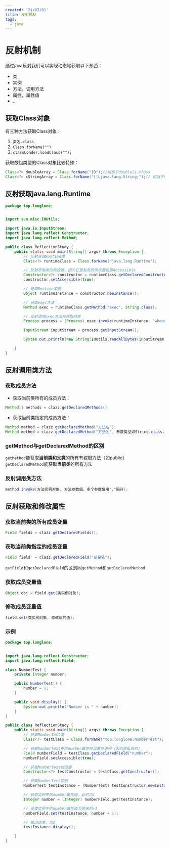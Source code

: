 ```yaml
---
created: '21/07/01'
title: 反射机制
tags:
  - java
---
```

# 反射机制
通过java反射我们可以实现动态地获取以下东西：
- 类
- 实例
- 方法，调用方法
- 属性，属性值
- ...

## 获取Class对象
有三种方法获取Class对象：
1.  `类名.class`
2.  `Class.forName("")`
3.  `classLoader.loadClass("");`

获取数组类型的Class对象比较特殊：
```java
Class<?> doubleArray = Class.forName("[D");//相当于double[].class
Class<?> cStringArray = Class.forName("[[Ljava.lang.String;");// 相当于String[][].class
```

## 反射获取java.lang.Runtime
```java
package top.longlone;


import sun.misc.IOUtils;

import java.io.InputStream;
import java.lang.reflect.Constructor;
import java.lang.reflect.Method;

public class ReflectionStudy {
    public static void main(String[] args) throws Exception {
        // 反射获取Runtime类
        Class<?> runtimeClass = Class.forName("java.lang.Runtime");

        // 反射获取类的构造器，因为它是私有的所以要设置Accessible
        Constructor<?> constructor = runtimeClass.getDeclaredConstructor();
        constructor.setAccessible(true);

        // 获取Runtime实例
        Object runtimeInstance = constructor.newInstance();

        // 获取exec方法
        Method exec = runtimeClass.getMethod("exec", String.class);

        // 反射调用exec方法并获取结果
        Process process = (Process) exec.invoke(runtimeInstance, "whoami");

        InputStream inputStream = process.getInputStream();

        System.out.println(new String(IOUtils.readAllBytes(inputStream)));

    }
}

```

## 反射调用类方法
### 获取成员方法
- 获取当前类所有的成员方法：
```java
Method[] methods = clazz.getDeclaredMethods()
```
- 获取当前类指定的成员方法：
```java
Method method = clazz.getDeclaredMethod("方法名");
Method method = clazz.getDeclaredMethod("方法名", 参数类型如String.class，多个参数用","号隔开);
```

### getMethod与getDeclaredMethod的区别
`getMethod`能获取**当前类和父类**的所有有权限方法（如public）
`getDeclaredMethod`能获取**当前类**的所有方法

### 反射调用类方法
```java
method.invoke(方法实例对象, 方法参数值，多个参数值用","隔开);
```

## 反射获取和修改属性
### 获取当前类的所有成员变量
```java
Field fields = clazz.getDeclaredFields();
```

### 获取当前类指定的成员变量

```java
Field field  = clazz.getDeclaredField("变量名");
```

`getField`和`getDeclaredField`的区别同`getMethod`和`getDeclaredMethod`

### 获取成员变量值

```java
Object obj = field.get(类实例对象);
```

### 修改成员变量值

```java
field.set(类实例对象, 修改后的值);
```

### 示例
```java
package top.longlone;


import java.lang.reflect.Constructor;
import java.lang.reflect.Field;

class NumberTest {
    private Integer number;

    public NumberTest() {
        number = 1;
    }

    public void display() {
        System.out.println("Number is " + number);
    }
}

public class ReflectionStudy {
    public static void main(String[] args) throws Exception {
        // 获取NumberTest类
        Class<?> testClass = Class.forName("top.longlone.NumberTest");

        // 获取NumberTest中的number属性并设置可访问（因为是私有的）
        Field numberField = testClass.getDeclaredField("number");
        numberField.setAccessible(true);

        // 获取NumberTest构造器
        Constructor<?> testConstructor = testClass.getConstructor();

        // 获取NumberTest实例
        NumberTest testInstance = (NumberTest) testConstructor.newInstance();

        // 获取实例中的number属性值，此时为1
        Integer number = (Integer) numberField.get(testInstance);

        // 设置实例中的number属性值为原来的+1
        numberField.set(testInstance, number + 1);

        // 输出结果，为2
        testInstance.display();

    }
}

```
